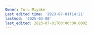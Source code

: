 ```yaml
---
Owner: Toru Miyake
Last edited time: '2023-07-01T14:21'
lastmod: '2025-03-08'
last_edited: 2023-07-01T00:00:00.000Z
---
```



